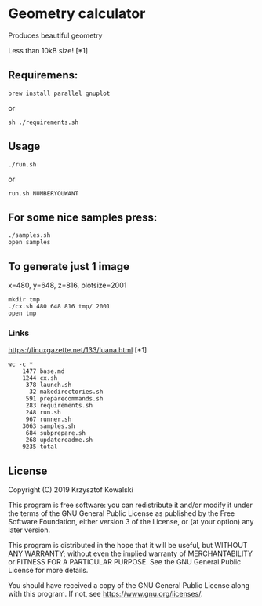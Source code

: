 # Geometry calculator

Produces beautiful geometry

Less than 10kB size! [*1]

## Requiremens:
```
brew install parallel gnuplot
```
or

```
sh ./requirements.sh
```

## Usage

```
./run.sh
```

or 

```
run.sh NUMBERYOUWANT
```

## For some nice samples press:

```
./samples.sh
open samples
```

## To generate just 1 image

x=480, y=648, z=816, plotsize=2001

```
mkdir tmp
./cx.sh 480 648 816 tmp/ 2001
open tmp
```

### Links

https://linuxgazette.net/133/luana.html
[*1]

```
wc -c * 
    1477 base.md
    1244 cx.sh
     378 launch.sh
      32 makedirectories.sh
     591 preparecommands.sh
     283 requirements.sh
     248 run.sh
     967 runner.sh
    3063 samples.sh
     684 subprepare.sh
     268 updatereadme.sh
    9235 total
```

## License
Copyright (C) 2019 Krzysztof Kowalski

This program is free software: you can redistribute it and/or modify
it under the terms of the GNU General Public License as published by
the Free Software Foundation, either version 3 of the License, or
(at your option) any later version.

This program is distributed in the hope that it will be useful,
but WITHOUT ANY WARRANTY; without even the implied warranty of
MERCHANTABILITY or FITNESS FOR A PARTICULAR PURPOSE.  See the
GNU General Public License for more details.

You should have received a copy of the GNU General Public License
along with this program.  If not, see <https://www.gnu.org/licenses/>.